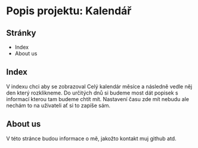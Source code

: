
# Popis projektu: Kalendář


## Stránky

 - Index
 - About us


## Index

V indexu chci aby se zobrazoval Celý kalendár měsíce a následně vedle něj den který rozklikneme. Do určitých dnů si budeme most dát popisek s informací kterou tam budeme chtít mít. Nastavení času zde mít nebudu ale nechám to na uživateli ať si to zapíše sám.

## About us

V této stránce budou informace o mě, jakožto kontakt muj github atd.
